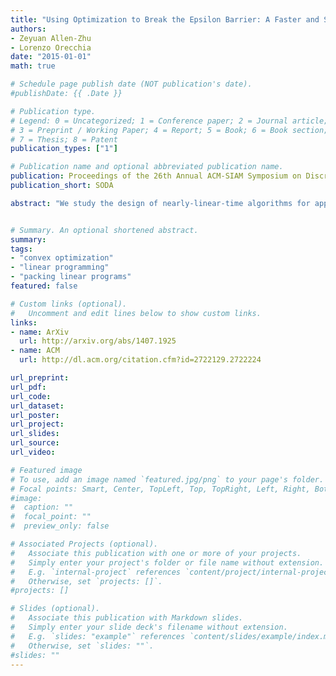 ```yaml
---
title: "Using Optimization to Break the Epsilon Barrier: A Faster and Simpler Width-Independent Algorithm for Solving Positive Linear Programs in Parallel"
authors:
- Zeyuan Allen-Zhu
- Lorenzo Orecchia
date: "2015-01-01"
math: true

# Schedule page publish date (NOT publication's date).
#publishDate: {{ .Date }}

# Publication type.
# Legend: 0 = Uncategorized; 1 = Conference paper; 2 = Journal article;
# 3 = Preprint / Working Paper; 4 = Report; 5 = Book; 6 = Book section;
# 7 = Thesis; 8 = Patent
publication_types: ["1"]

# Publication name and optional abbreviated publication name.
publication: Proceedings of the 26th Annual ACM-SIAM Symposium on Discrete Algorithms
publication_short: SODA

abstract: "We study the design of nearly-linear-time algorithms for approximately solving positive linear programs. Both the parallel and the sequential deterministic versions of these algorithms require $Õ(∈−4)$ iterations, a dependence that has not been improved since the introduction of these methods in 1993 by Luby and Nisan. Moreover, previous algorithms and their analyses rely on update steps and convergence arguments that are combinatorial in nature, and do not seem to arise naturally from an optimization viewpoint. In this paper, we leverage insights from optimization theory to construct a novel algorithm that breaks the longstanding $Õ(∈−4) barrier$. Our algorithm has a simple analysis and a clear motivation. Our work introduces a number of novel techniques, such as the combined application of gradient descent and mirror descent, and a truncated, smoothed version of the standard multiplicative weight update, which may be of independent interest."


# Summary. An optional shortened abstract.
summary: 
tags:
- "convex optimization"
- "linear programming"
- "packing linear programs"
featured: false

# Custom links (optional).
#   Uncomment and edit lines below to show custom links.
links:
- name: ArXiv
  url: http://arxiv.org/abs/1407.1925
- name: ACM
  url: http://dl.acm.org/citation.cfm?id=2722129.2722224

url_preprint: 
url_pdf: 
url_code:
url_dataset:
url_poster:
url_project:
url_slides:
url_source:
url_video:

# Featured image
# To use, add an image named `featured.jpg/png` to your page's folder. 
# Focal points: Smart, Center, TopLeft, Top, TopRight, Left, Right, BottomLeft, Bottom, BottomRight.
#image:
#  caption: ""
#  focal_point: ""
#  preview_only: false

# Associated Projects (optional).
#   Associate this publication with one or more of your projects.
#   Simply enter your project's folder or file name without extension.
#   E.g. `internal-project` references `content/project/internal-project/index.md`.
#   Otherwise, set `projects: []`.
#projects: []

# Slides (optional).
#   Associate this publication with Markdown slides.
#   Simply enter your slide deck's filename without extension.
#   E.g. `slides: "example"` references `content/slides/example/index.md`.
#   Otherwise, set `slides: ""`.
#slides: ""
---
```


